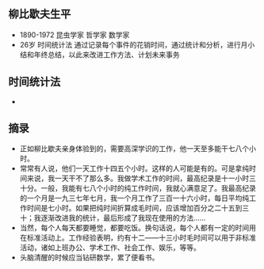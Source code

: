 
## 柳比歇夫生平
+ 1890-1972  昆虫学家 哲学家 数学家
+ 26岁 时间统计法  通过记录每个事件的花销时间，通过统计和分析，进行月小结和年终总结，以此来改进工作方法、计划未来事务

## 时间统计法 
+ 


## 摘录
+ 正如柳比歇夫亲身体验到的，需要高深学识的工作，他一天至多能干七八个小时。
+ 常常有人说，他们一天工作十四五个小时。这样的人可能是有的。可是拿纯时间来说，我一天干不了那么多。我做学术工作的时间，最高纪录是十一小时三十分。一般，我能有七八个小时的纯工作时间，我就心满意足了。我最高纪录的一个月是一九三七年七月，我一个月工作了三百一十六小时，每日平均纯工作时间是七小时。如果把纯时间折算成毛时间，应该增加百分之二十五到三十；我逐渐改进我的统计，最后形成了我现在使用的方法……
+ 当然，每个人每天都要睡觉，都要吃饭。换句话说，每个人都有一定的时间用在标准活动上。工作经验表明，约有十二——十三小时毛时间可以用于非标准活动，诸如上班办公、学术工作、社会工作、娱乐，等等。
+ 头脑清醒的时候应当钻研数学，累了便看书。